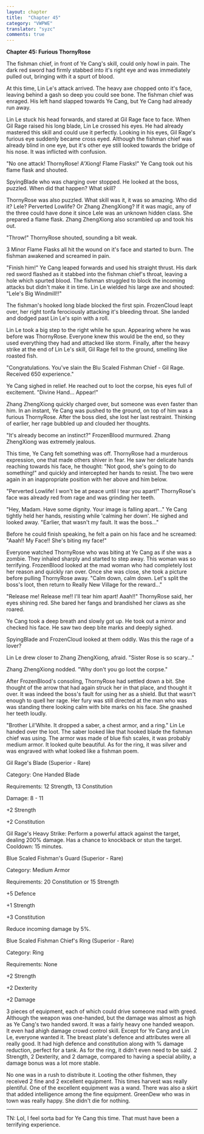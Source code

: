 ```yaml
---
layout: chapter
title:  "Chapter 45"
category: "VWPWE"
translator: "syzc"
comments: true
---
```


**Chapter 45: Furious ThornyRose**
 
The fishman chief, in front of Ye Cang's skill, could only howl in pain. The dark red sword had firmly stabbed into it's right eye and was immediately pulled out, bringing with it a spurt of blood.
 
At this time, Lin Le's attack arrived. The heavy axe chopped onto it's face, leaving behind a gash so deep you could see bone. The fishman chief was enraged. His left hand slapped towards Ye Cang, but Ye Cang had already run away.
 
Lin Le stuck his head forwards, and stared at Gil Rage face to face. When Gil Rage raised his long blade, Lin Le crossed his eyes. He had already mastered this skill and could use it perfectly. Looking in his eyes, Gil Rage's furious eye suddenly became cross eyed. Although the fishman chief was already blind in one eye, but it's other eye still looked towards the bridge of his nose. It was inflicted with confusion.
 
"No one attack! ThornyRose! A'Xiong! Flame Flasks!" Ye Cang took out his flame flask and shouted.

SpyingBlade who was charging over stopped. He looked at the boss, puzzled. When did that happen? What skill?
 
ThornyRose was also puzzled. What skill was it, it was so amazing. Who did it? Lele? Perverted Lowlife? Or Zhang ZhengXiong? If it was magic, any of the three could have done it since Lele was an unknown hidden class. She prepared a flame flask. Zhang ZhengXiong also scrambled up and took his out.
 
"Throw!" ThornyRose shouted, sounding a bit weak.
 
3 Minor Flame Flasks all hit the wound on it's face and started to burn. The fishman awakened and screamed in pain.
 
"Finish him!" Ye Cang leaped forwards and used his straight thrust. His dark red sword flashed as it stabbed into the fishman chief's throat, leaving a hole which spurted blood. The fishman struggled to block the incoming attacks but didn't make it in time. Lin Le wielded his large axe and shouted: "Lele's Big Windmill!!" 
 
The fishman's hooked long blade blocked the first spin. FrozenCloud leapt over, her right tonfa ferociously attacking it's bleeding throat. She landed and dodged past Lin Le's spin with a roll.
 
Lin Le took a big step to the right while he spun. Appearing where he was before was ThornyRose. Everyone knew this would be the end, so they used everything they had and attacked like storm. Finally, after the heavy strike at the end of Lin Le's skill, Gil Rage fell to the ground, smelling like roasted fish.
 
"Congratulations. You've slain the Blu Scaled Fishman Chief - Gil Rage. Received 650 experience."
 
Ye Cang sighed in relief. He reached out to loot the corpse, his eyes full of excitement. "Divine Hand... Appear!" 
 
Zhang ZhengXiong quickly charged over, but someone was even faster than him. In an instant, Ye Cang was pushed to the ground, on top of him was a furious ThornyRose. After the boss died, she lost her last restraint. Thinking of earlier, her rage bubbled up and clouded her thoughts.
 
"It's already become an instinct?" FrozenBlood murmured. Zhang ZhengXiong was extremely jealous.
 
This time, Ye Cang felt something was off. ThornyRose had a murderous expression, one that made others shiver in fear. He saw her delicate hands reaching towards his face, he thought: "Not good, she's going to do something!" and quickly and intercepted her hands to resist. The two were again in an inappropriate position with her above and him below.
 
"Perverted Lowlife! I won't be at peace until I tear you apart!" ThornyRose's face was already red from rage and was grinding her teeth.
 
"Hey, Madam. Have some dignity. Your image is falling apart..." Ye Cang tightly held her hands, resisting while 'calming her down'. He sighed and looked away. "Earlier, that wasn't my fault. It was the boss..."
 
Before he could finish speaking, he felt a pain on his face and he screamed: "Aaah!! My Face!! She's biting my face!"
 
Everyone watched ThornyRose who was biting at Ye Cang as if she was a zombie. They inhaled sharply and started to step away. This woman was so terrifying. FrozenBlood looked at the mad woman who had completely lost her reason and quickly ran over. Once she was close, she took a picture before pulling ThornyRose away. "Calm down, calm down. Let's split the boss's loot, then return to Really New Village for the reward..."
 
"Release me! Release me!! I'll tear him apart! Aaah!!" ThornyRose said, her eyes shining red. She bared her fangs and brandished her claws as she roared. 
 
Ye Cang took a deep breath and slowly got up. He took out a mirror and checked his face. He saw two deep bite marks and deeply sighed. 
 
SpyingBlade and FrozenCloud looked at them oddly. Was this the rage of a lover?
 
Lin Le drew closer to Zhang ZhengXiong, afraid. "Sister Rose is so scary..."
 
Zhang ZhengXiong nodded. "Why don't you go loot the corpse."
 
After FrozenBlood's consoling, ThornyRose had settled down a bit. She thought of the arrow that had again struck her in that place, and thought it over. It was indeed the boss's fault for using her as a shield. But that wasn't enough to quell her rage. Her fury was still directed at the man who was was standing there looking calm with bite marks on his face. She gnashed her teeth loudly.
 
"Brother Lil'White. It dropped a saber, a chest armor, and a ring." Lin Le handed over the loot. The saber looked like that hooked blade the fishman chief was using. The armor was made of blue fish scales, it was probably medium armor. It looked quite beautiful. As for the ring, it was silver and was engraved with what looked like a fishman poem.
 
Gil Rage's Blade (Superior - Rare)
 
Category: One Handed Blade
 
Requirements: 12 Strength, 13 Constitution
 
Damage: 8 - 11
 
+2 Strength
 
+2 Constitution
 
Gil Rage's Heavy Strike: Perform a powerful attack against the target, dealing 200% damage. Has a chance to knockback or stun the target. Cooldown: 15 minutes.
 
Blue Scaled Fishman's Guard (Superior - Rare)
 
Category: Medium Armor
 
Requirements: 20 Constitution or 15 Strength
 
+5 Defence
 
+1 Strength
 
+3 Constitution
 
Reduce incoming damage by 5%.
 
Blue Scaled Fishman Chief's Ring (Superior - Rare)
 
Category: Ring
 
Requirements: None
 
+2 Strength
 
+2 Dexterity
 
+2 Damage
 
3 pieces of equipment, each of which could drive someone mad with greed. Although the weapon was one-handed, but the damage was almost as high as Ye Cang's two handed sword. It was a fairly heavy one handed weapon. It even had ahigh damage crowd control skill. Except for Ye Cang and Lin Le, everyone wanted it. The breast plate's defence and attributes were all really good. It had high defence and constitution along with % damage reduction, perfect for a tank. As for the ring, it didn't even need to be said. 2 Strength, 2 Dexterity, and 2 damage, compared to having a special ability, a damage bonus was a lot more stable.
 
No one was in a rush to distribute it. Looting the other fishmen, they received 2 fine and 2 excellent equipment. This times harvest was really plentiful. One of the excellent equipment was a wand. There was also a skirt that added intelligence among the fine equipment. GreenDew who was in town was really happy. She didn't die for nothing.

---

TN: Lol, I feel sorta bad for Ye Cang this time. That must have been a terrifying experience.